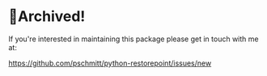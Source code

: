 # 🚮Archived!

If you're interested in maintaining this package please get in touch with me at:

https://github.com/pschmitt/python-restorepoint/issues/new
